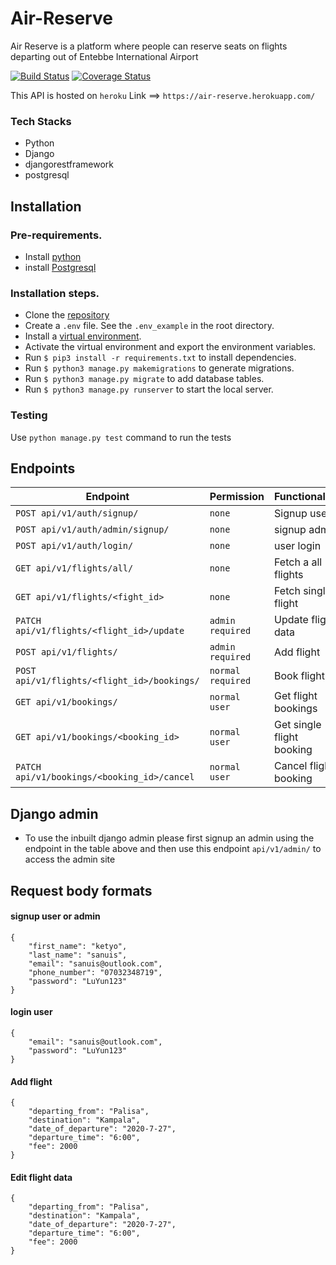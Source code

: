 # Air-Reserve
Air Reserve is a platform where people can reserve seats on flights departing out of Entebbe International Airport

[![Build Status](https://travis-ci.com/sanya-kenneth/Air-Reserve.svg?branch=develop)](https://travis-ci.com/sanya-kenneth/Air-Reserve)  [![Coverage Status](https://coveralls.io/repos/github/sanya-kenneth/Air-Reserve/badge.svg?branch=develop)](https://coveralls.io/github/sanya-kenneth/Air-Reserve?branch=develop)

This API is hosted on `heroku`
Link ==>  `https://air-reserve.herokuapp.com/`

### Tech Stacks
- Python
- Django
- djangorestframework
- postgresql

## Installation

### Pre-requirements.
- Install [python](https://www.python.org/downloads/)
- install [Postgresql](https://www.postgresql.org/download/)

### Installation steps.
- Clone the [repository](https://github.com/sanya-kenneth/Air-Reserve)
- Create a `.env` file. See the `.env_example` in the root directory.
- Install a [virtual environment](https://virtualenv.pypa.io/en/latest/installation/).
- Activate the virtual environment and export the environment variables.
- Run `$ pip3 install -r requirements.txt` to install dependencies.
- Run `$ python3 manage.py makemigrations` to generate migrations.
- Run `$ python3 manage.py migrate` to add database tables.
- Run `$ python3 manage.py runserver` to start the local server.

### Testing

Use `python manage.py test` command to run the tests

## Endpoints

| Endpoint        | Permission | Functionality |
| --------        | -------------- |     --------- |
| `POST api/v1/auth/signup/`| `none` | Signup user |
| `POST api/v1/auth/admin/signup/`| `none` | signup admin |
| `POST api/v1/auth/login/` | `none` | user login |
| `GET api/v1/flights/all/`| `none` | Fetch a all flights |
| `GET api/v1/flights/<fight_id>` |`none` | Fetch single flight |
| `PATCH api/v1/flights/<flight_id>/update`| `admin required` | Update flight data |
| `POST api/v1/flights/`| `admin required` | Add flight |
| `POST api/v1/flights/<flight_id>/bookings/`| `normal required` | Book flight |
| `GET api/v1/bookings/`| `normal user` | Get flight bookings |
| `GET api/v1/bookings/<booking_id>`| `normal user` | Get single flight booking |
| `PATCH api/v1/bookings/<booking_id>/cancel`| `normal user` | Cancel flight booking |


## Django admin
- To use the inbuilt django admin please first signup an admin using the endpoint in the table above and then use this endpoint `api/v1/admin/` to access the admin site

## Request body formats

#### signup user or admin

```
{
	"first_name": "ketyo",
	"last_name": "sanuis",
	"email": "sanuis@outlook.com",
	"phone_number": "07032348719",
	"password": "LuYun123"
}
```

#### login user

```
{
	"email": "sanuis@outlook.com",
	"password": "LuYun123"
}
```

#### Add flight

```
{
	"departing_from": "Palisa",
	"destination": "Kampala",
	"date_of_departure": "2020-7-27",
	"departure_time": "6:00",
	"fee": 2000
}

```
#### Edit flight data

```
{
	"departing_from": "Palisa",
	"destination": "Kampala",
	"date_of_departure": "2020-7-27",
	"departure_time": "6:00",
	"fee": 2000
}

```

